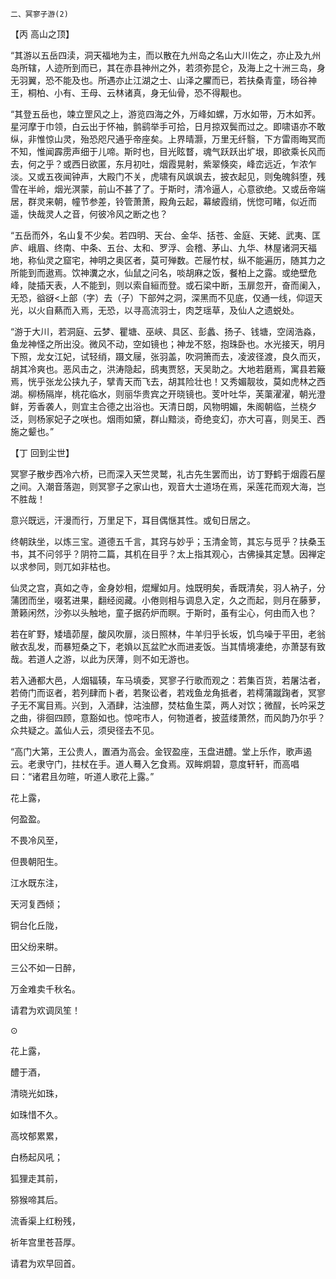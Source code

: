     二、冥寥子游(2) 

   【丙 高山之顶】

   “其游以五岳四渎，洞天福地为主，而以散在九州岛之名山大川佐之，亦止及九州岛所辖，人迹所到而已，其在赤县神州之外，若须弥昆仑，及海上之十洲三岛，身无羽翼，恐不能及也。所遇亦止江湖之士、山泽之臞而已，若扶桑青童，旸谷神王，桐柏、小有、王母、云林诸真，身无仙骨，恐不得觏也。

   “其登五岳也，竦立罡风之上，游览四海之外，万峰如螺，万水如带，万木如荠。星河摩于巾领，白云出于怀袖，鹯鹞举手可拾，日月掠双鬓而过之。即啸语亦不敢纵，非惟惊山灵，殆恐咫尺通乎帝座矣。上界晴灏，万里无纤翳，下方雷雨晦冥而不知，惟闻霹雳声细于儿啼。斯时也，目光眩瞀，魂气跃跃出圹垠，即欲乘长风而去，何之乎？或西日欲匿，东月初吐，烟霞晃射，紫翠倏奕，峰峦远近，乍浓乍淡。又或五夜闻钟声，大殿门不关，虎啸有风飒飒去，披衣起见，则兔魄斜堕，残雪在半岭，烟光溟蒙，前山不甚了了。于斯时，清冷逼人，心意欲绝。又或岳帝端居，群灵来朝，幢节参差，铃管萧萧，殿角云起，幕紴霞绡，恍惚可睹，似近而遥，快哉灵人之音，何彼冷风之断之也？

   “五岳而外，名山复不少矣。若四明、天台、金华、括苍、金庭、天姥、武夷、匡庐、峨眉、终南、中条、五台、太和、罗浮、会稽、茅山、九华、林屋诸洞天福地，称仙灵之窟宅，神明之奥区者，莫可殚数。芒屦竹杖，纵不能遍历，随其力之所能到而遨焉。饮神瀵之水，仙鼠之问名，啖胡麻之饭，餐柏上之露。或绝壁危峰，陡插天表，人不能到，则以索自絙而登。或石梁中断，玉扉忽开，奋而阑入，无恐，谽谺&lt;上部（字）去（子）下部舛之洞，深黑而不见底，仅通一线，仰逗天光，以火自爇而入焉，无恐，以寻高流羽士，肉芝瑶草，及仙人之遗蜕处。

   “游于大川，若洞庭、云梦、瞿塘、巫峡、具区、彭蠡、扬子、钱塘，空阔浩淼，鱼龙神怪之所出没。微风不动，空如镜也；神龙不怒，抱珠卧也。水光接天，明月下照，龙女江妃，试轻绡，蹑文屦，张羽盖，吹洞箫而去，凌波径渡，良久而灭，胡其冷爽也。恶风击之，洪涛隐起，鸱夷贾怒，天吴助之。大地若磨焉，寓县若簸焉，恍乎张龙公挟九子，擘青天而飞去，胡其险壮也！又秀媚靓妆，莫如虎林之西湖。柳杨隔岸，桃花临水，则丽华贵宾之开晓镜也。芰叶吐华，芙蕖濯濯，朝光澄鲜，芳香袭人，则宜主合德之出浴也。天清日朗，风物明媚，朱阁朝临，兰桡夕泛，则杨家妃子之咲也。烟雨如黛，群山黯淡，奇绝变幻，亦大可喜，则吴王、西施之颦也。”

   【丁 回到尘世】

   冥寥子散步西冷六桥，已而深入天竺灵鹫，礼古先生罢而出，访丁野鹤于烟霞石屋之间。入潮音落迦，则冥寥子之家山也，观音大士道场在焉，采莲花而观大海，岂不胜哉！

   意兴既远，汗漫而行，万里足下，耳目偶惬其性。或旬日居之。

   终朝趺坐，以炼三宝。道德五千言，其窍与妙乎；玉清金笥，其忘与觅乎？扶桑玉书，其不问邻乎？阴符二篇，其机在目乎？太上指其观心，古佛操其定慧。因禅定以求参同，则兀如非枯也。

   仙灵之宫，真如之寺，金身妙相，焜耀如月。烛既明矣，香既清矣，羽人衲子，分蒲团而坐，啜茗进果，翻经阅藏。小倦则相与调息入定，久之而起，则月在藤萝，萧籁闲然，沙弥以头触地，童子据药炉而瞑。于斯时，虽有尘心，何由而入也？

   若在旷野，矮墙茆屋，酸风吹扉，淡日照林，牛羊归乎长坂，饥鸟噪于平田，老翁敝衣乱发，而暴短桑之下，老媍以瓦盆贮水而进麦饭。当其情境凄绝，亦萧瑟有致哉。若道人之游，以此为厌薄，则不如无游也。

   若入通都大邑，人烟辐辏，车马填委，冥寥子行歌而观之：若集百货，若屠沽者，若倚门而讴者，若列肆而卜者，若聚讼者，若戏鱼龙角抵者，若樗蒲蹴踘者，冥寥子无不寓目焉。兴到，入酒肆，沽浊醪，焚枯鱼生菜，两人对饮；微酲，长吟采芝之曲，徘徊四顾，意豁如也。惊咤市人，何物道者，披蓝缕萧然，而风韵乃尔乎？众共疑之。盖仙人云，须臾径去不见。

   “高门大第，王公贵人，置酒为高会。金钗盈座，玉盘进醴。堂上乐作，歌声遏云。老隶守门，拄杖在手。道人蓦入乞食焉。双眸炯碧，意度轩轩，而高唱曰：“诸君且勿暄，听道人歌花上露。”

   花上露，

   何盈盈。

   不畏冷风至，

   但畏朝阳生。

   江水既东注，

   天河复西倾；

   铜台化丘陇，

   田父纷来畊。

   三公不如一日醉，

   万金难卖千秋名。

   请君为欢调凤笙！

   ⊙

   花上露，

   醴于酒，

   清晓光如珠，

   如珠惜不久。

   高坟郁累累，

   白杨起风吼；

   狐狸走其前，

   猕猴啼其后。

   流香渠上红粉残，

   祈年宫里苍苔厚。

   请君为欢早回首。

